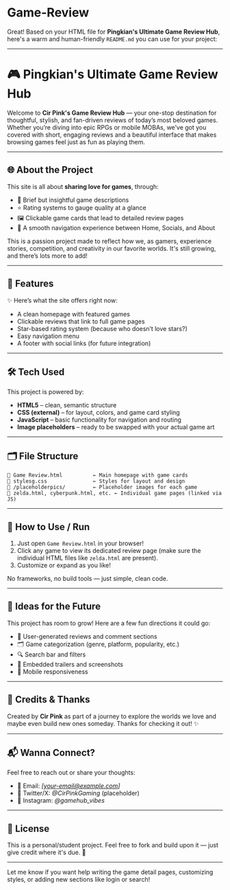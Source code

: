 # Game-Review
Great! Based on your HTML file for **Pingkian's Ultimate Game Review Hub**, here's a warm and human-friendly `README.md` you can use for your project:

---

# 🎮 Pingkian's Ultimate Game Review Hub

Welcome to **Cir Pink's Game Review Hub** — your one-stop destination for thoughtful, stylish, and fan-driven reviews of today’s most beloved games. Whether you’re diving into epic RPGs or mobile MOBAs, we’ve got you covered with short, engaging reviews and a beautiful interface that makes browsing games feel just as fun as playing them.

---

## 🌐 About the Project

This site is all about **sharing love for games**, through:
- 📖 Brief but insightful game descriptions
- ⭐ Rating systems to gauge quality at a glance
- 🖼️ Clickable game cards that lead to detailed review pages
- 🧭 A smooth navigation experience between Home, Socials, and About

This is a passion project made to reflect how we, as gamers, experience stories, competition, and creativity in our favorite worlds. It's still growing, and there’s lots more to add!

---

## 🧩 Features

✨ Here’s what the site offers right now:
- A clean homepage with featured games  
- Clickable reviews that link to full game pages  
- Star-based rating system (because who doesn’t love stars?)  
- Easy navigation menu  
- A footer with social links (for future integration)

---

## 🛠️ Tech Used

This project is powered by:
- **HTML5** – clean, semantic structure  
- **CSS (external)** – for layout, colors, and game card styling  
- **JavaScript** – basic functionality for navigation and routing  
- **Image placeholders** – ready to be swapped with your actual game art

---

## 🗂 File Structure

```plaintext
📁 Game Review.html          ← Main homepage with game cards
📁 stylesg.css               ← Styles for layout and design
📁 /placeholderpics/         ← Placeholder images for each game
📁 zelda.html, cyberpunk.html, etc. ← Individual game pages (linked via JS)
```

---

## 🚀 How to Use / Run

1. Just open `Game Review.html` in your browser!
2. Click any game to view its dedicated review page (make sure the individual HTML files like `zelda.html` are present).
3. Customize or expand as you like!

No frameworks, no build tools — just simple, clean code.

---

## 🧠 Ideas for the Future

This project has room to grow! Here are a few fun directions it could go:
- 💬 User-generated reviews and comment sections  
- 🗂 Game categorization (genre, platform, popularity, etc.)  
- 🔍 Search bar and filters  
- 🎥 Embedded trailers and screenshots  
- 📱 Mobile responsiveness  

---

## 🙌 Credits & Thanks

Created by **Cir Pink** as part of a journey to explore the worlds we love and maybe even build new ones someday. Thanks for checking it out! ✨

---

## 📬 Wanna Connect?

Feel free to reach out or share your thoughts:
- 📧 Email: *[your-email@example.com]*  
- 🧵 Twitter/X: *@CirPinkGaming* (placeholder)  
- 📸 Instagram: *@gamehub_vibes*  

---

## 📄 License

This is a personal/student project. Feel free to fork and build upon it — just give credit where it's due. 🌱

---

Let me know if you want help writing the game detail pages, customizing styles, or adding new sections like login or search!
